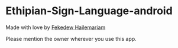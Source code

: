 # Ethipian-Sign-Language-android

Made with love by <a href="http://linkedin.com/in/fekedew-hailemariam/"> Fekedew Hailemariam </a>

Please mention the owner wherever you use this app.
